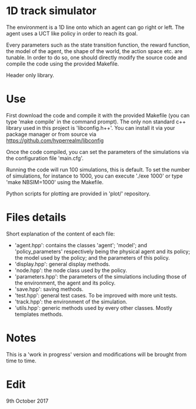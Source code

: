 # 1D track simulator

The environment is a 1D line onto which an agent can go right or left. The agent
uses a UCT like policy in order to reach its goal.

Every parameters such as the state transition function, the reward function,
the model of the agent, the shape of the world, the action space etc. are 
tunable. In order to do so, one should directly modify the source code and
compile the code using the provided Makefile.

Header only library.

# Use

First download the code and compile it with the provided Makefile (you can type 
'make compile' in the command prompt). The only non standard c++ library used
in this project is 'libconfig.h++'. You can install it via your package manager
or from source via https://github.com/hyperrealm/libconfig

Once the code compiled, you can set the parameters of the simulations via the
configuration file 'main.cfg'.

Running the code will run 100 simulations, this is default. To set the number of
simulations, for instance to 1000, you can execute './exe 1000' or type
'make NBSIM=1000' using the Makefile.

Python scripts for plotting are provided in 'plot/' repository.

# Files details
Short explanation of the content of each file:
- 'agent.hpp': contains the classes 'agent'; 'model'; and 'policy_parameters'
respectively being the physical agent and its policy; the model used by the
policy; and the parameters of this policy.
- 'display.hpp': general display methods.
- 'node.hpp': the node class used by the policy.
- 'parameters.hpp': the parameters of the simulations including those of the
environment, the agent and its policy.
- 'save.hpp': saving methods.
- 'test.hpp': general test cases. To be improved with more unit tests.
- 'track.hpp': the environment of the simulation.
- 'utils.hpp': generic methods used by every other classes. Mostly templates
methods.

# Notes
This is a 'work in progress' version and modifications will be brought from time
to time.

# Edit
9th October 2017

